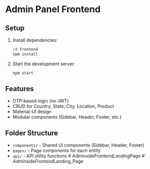# Admin Panel Frontend

## Setup

1. Install dependencies:

   ```bash
   cd frontend
   npm install
   ```

2. Start the development server:
   ```bash
   npm start
   ```

## Features

- OTP-based login (no JWT)
- CRUD for Country, State, City, Location, Product
- Material-UI design
- Modular components (Sidebar, Header, Footer, etc.)

## Folder Structure

- `components/` - Shared UI components (Sidebar, Header, Footer)
- `pages/` - Page components for each entity
- `api/` - API utility functions
#   A d m i n _ s i d e _ F r o n t e n d _ L a n d i n g _ P a g e _  
 #   A d m i n _ s i d e _ F r o n t e n d _ L a n d i n g _ P a g e  
 